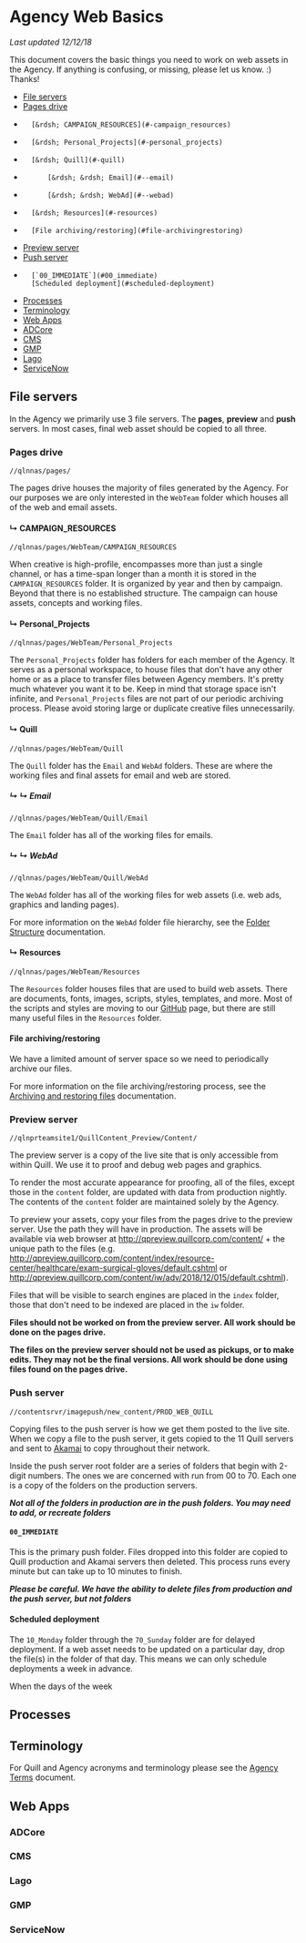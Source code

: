 # Agency Web Basics
_Last updated 12/12/18_

This document covers the basic things you need to work on web assets in the Agency. If anything is confusing, or missing, please let us know. :) Thanks!

* [File servers](#file-servers)
* 	[Pages drive](#pages-drive)
* 		[&rdsh; CAMPAIGN_RESOURCES](#-campaign_resources)
* 		[&rdsh; Personal_Projects](#-personal_projects)
* 		[&rdsh; Quill](#-quill)
* 			[&rdsh; &rdsh; Email](#--email)
* 			[&rdsh; &rdsh; WebAd](#--webad)
* 		[&rdsh; Resources](#-resources)
* 		[File archiving/restoring](#file-archivingrestoring)
* 	[Preview server](#preview-server)
* 	[Push server](#push-server)
*		[`00_IMMEDIATE`](#00_immediate)
		[Scheduled deployment](#scheduled-deployment)
* [Processes](#processes)
* [Terminology](#terminology)
* [Web Apps](#web-apps)
* 	[ADCore](#adcore)
* 	[CMS](#cms)
* 	[GMP](#gmp)
* 	[Lago](#lago)
* 	[ServiceNow](#servicenow)

## File servers
In the Agency we primarily use 3 file servers. The __pages__, __preview__ and __push__ servers. In most cases, final web asset should be copied to all three.

### Pages drive
`//qlnnas/pages/`

The pages drive houses the majority of files generated by the Agency. For our purposes we are only interested in the `WebTeam` folder which houses all of the web and email assets.

#### &rdsh; CAMPAIGN_RESOURCES
`//qlnnas/pages/WebTeam/CAMPAIGN_RESOURCES`

When creative is high-profile, encompasses more than just a single channel, or has a time-span longer than a month it is stored in the `CAMPAIGN_RESOURCES` folder. It is organized by year and then by campaign. Beyond that there is no established structure. The campaign can house assets, concepts and working files. 

#### &rdsh; Personal_Projects
`//qlnnas/pages/WebTeam/Personal_Projects`

The `Personal_Projects` folder has folders for each member of the Agency. It serves as a personal workspace, to house files that don't have any other home or as a place to transfer files between Agency members. It's pretty much whatever you want it to be. Keep in mind that storage space isn't infinite, and `Personal_Projects` files are not part of our periodic archiving process. Please avoid storing large or duplicate creative files unnecessarily.

#### &rdsh; Quill
`//qlnnas/pages/WebTeam/Quill`

The `Quill` folder has the `Email` and `WebAd` folders. These are where the working files and final assets for email and web are stored.

##### &rdsh; &rdsh; Email
`//qlnnas/pages/WebTeam/Quill/Email`

The `Email` folder has all of the working files for emails.

##### &rdsh; &rdsh; WebAd
`//qlnnas/pages/WebTeam/Quill/WebAd`

The `WebAd` folder has all of the working files for web assets (i.e. web ads, graphics and landing pages).

For more information on the `WebAd` folder file hierarchy, see the [Folder Structure](https://github.com/agency-quill/agency-project-files/blob/master/documentation/folder-structure.md) documentation.

#### &rdsh; Resources
`//qlnnas/pages/WebTeam/Resources`

The `Resources` folder houses files that are used to build web assets. There are documents, fonts, images, scripts, styles, templates, and more. Most of the scripts and styles are moving to our [GitHub](https://github.com/agency-quill/agency-project-files) page, but there are still many useful files in the `Resources` folder.

#### File archiving/restoring
We have a limited amount of server space so we need to periodically archive our files.

For more information on the file archiving/restoring process, see the [Archiving and restoring files](https://github.com/agency-quill/agency-project-files/blob/master/documentation/file-archiving-restoring.md) documentation.

### Preview server
`//qlnprteamsite1/QuillContent_Preview/Content/`

The preview server is a copy of the live site that is only accessible from within Quill. We use it to proof and debug web pages and graphics.

To render the most accurate appearance for proofing, all of the files, except those in the `content` folder, are updated with data from production nightly. The contents of the `content` folder are maintained solely by the Agency.

To preview your assets, copy your files from the pages drive to the preview server. Use the path they will have in production. The assets will be available via web browser at http://qpreview.quillcorp.com/content/ + the unique path to the files (e.g. http://qpreview.quillcorp.com/content/index/resource-center/healthcare/exam-surgical-gloves/default.cshtml or http://qpreview.quillcorp.com/content/iw/adv/2018/12/015/default.cshtml).

Files that will be visible to search engines are placed in the `index` folder, those that don't need to be indexed are placed in the `iw` folder.

__Files should not be worked on from the preview server. All work should be done on the pages drive.__

__The files on the preview server should not be used as pickups, or to make edits. They may not be the final versions. All work should be done using files found on the pages drive.__

### Push server
`//contentsrvr/imagepush/new_content/PROD_WEB_QUILL`

Copying files to the push server is how we get them posted to the live site. When we copy a file to the push server, it gets copied to the 11 Quill servers and sent to [Akamai](https://www.akamai.com/) to copy throughout their network.

Inside the push server root folder are a series of folders that begin with 2-digit numbers. The ones we are concerned with run from 00 to 70. Each one is a copy of the folders on the production servers.

___Not all of the folders in production are in the push folders. You may need to add, or recreate folders___

#### `00_IMMEDIATE`
This is the primary push folder. Files dropped into this folder are copied to Quill production and Akamai servers then deleted. This process runs every minute but can take up to 10 minutes to finish.

___Please be careful. We have the ability to delete files from production and the push server, but not folders___

#### Scheduled deployment
The `10_Monday` folder through the `70_Sunday` folder are for delayed deployment. If a web asset needs to be updated on a particular day, drop the file(s) in the folder of that day. This means we can only schedule deployments a week in advance.

When the days of the week 

## Processes

## Terminology
For Quill and Agency acronyms and terminology please see the [Agency Terms](https://github.com/agency-quill/agency-project-files/blob/master/documentation/agency-terms.md) document.

## Web Apps
### ADCore
### CMS
### Lago
### GMP
### ServiceNow
